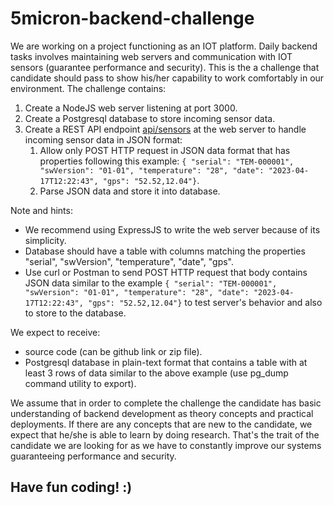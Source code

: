 # 5micron-backend-challenge

We are working on a project functioning as an IOT platform. Daily backend tasks involves maintaining web servers and communication with IOT sensors (guarantee performance and security). This is the a challenge that candidate should pass to show his/her capability to work comfortably in our environment. The challenge contains:
1. Create a NodeJS web server listening at port 3000.
2. Create a Postgresql database to store incoming sensor data.
3. Create a REST API endpoint [api/sensors](http://localhost:3000/api/sensors) at the web server to handle incoming sensor data in JSON format:
    1. Allow only POST HTTP request in JSON data format that has properties following this example:  ```{ "serial": "TEM-000001", "swVersion": "01-01", "temperature": "28", "date": "2023-04-17T12:22:43", "gps": "52.52,12.04"}```.
    3. Parse JSON data and store it into database.

Note and hints:
- We recommend using ExpressJS to write the web server because of its simplicity.
- Database should have a table with columns matching the properties "serial", "swVersion", "temperature", "date", "gps".
- Use curl or Postman to send POST HTTP request that body contains JSON data similar to the example ```{ "serial": "TEM-000001", "swVersion": "01-01", "temperature": "28", "date": "2023-04-17T12:22:43", "gps": "52.52,12.04"}``` to test server's behavior and also to store to the database.

We expect to receive:
  - source code (can be github link or zip file).
  - Postgresql database in plain-text format that contains a table with at least 3 rows of data similar to the above example  (use pg_dump command utility to export).

We assume that in order to complete the challenge the candidate has basic understanding of backend development as theory concepts and practical deployments. If there are any concepts that are new to the candidate, we expect that he/she is able to learn by doing research. That's the trait of the candidate we are looking for as we have to constantly improve our systems guaranteeing performance and security.

## Have fun coding! :)
